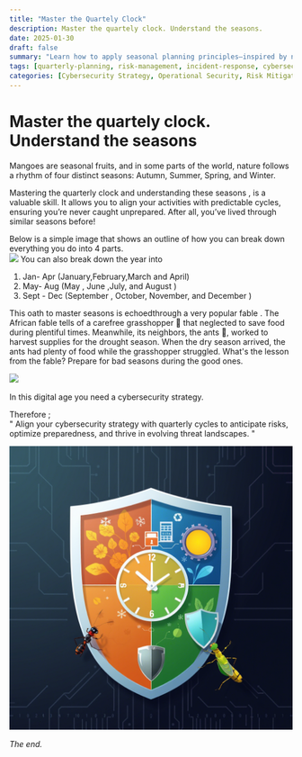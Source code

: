 ```yaml
---
title: "Master the Quartely Clock"
description: Master the quartely clock. Understand the seasons.
date: 2025-01-30
draft: false 
summary: "Learn how to apply seasonal planning principles—inspired by natural cycles and timeless wisdom—to fortify your cybersecurity operations. By breaking the year into actionable quarters, you can proactively address vulnerabilities, allocate resources strategically, and ensure resilience against both predictable and unforeseen threats."
tags: [quarterly-planning, risk-management, incident-response, cybersecurity-resilience, threat-preparedness, operational-strategy, resource-allocation, seasonal-cycles]
categories: [Cybersecurity Strategy, Operational Security, Risk Mitigation, Incident Preparedness]
---
```


# Master the quartely clock. Understand the seasons

Mangoes are seasonal fruits, and in some parts of the world, nature follows a rhythm of four distinct seasons: Autumn, Summer, Spring, and Winter.  

Mastering the quarterly clock and understanding these seasons , is a valuable skill. It allows you to align your activities with predictable cycles, ensuring you’re never caught unprepared. After all, you’ve lived through similar seasons before!  

Below is a simple image that shows an outline of how you can break down everything you do into 4 parts.  
![](https://beta.appflowy.cloud/api/file_storage/0512efd9-7468-4c2e-b38d-422de1376f7f/v1/blob/a0f01974%2Dfe46%2D4995%2D8225%2D0abd4db71bbf/gKUMIp27v-0DX4sKyQhXqWveMjCHkoIHnjpza14tHr4=.jpg)
You can also break down the year into 
1. Jan- Apr      (January,February,March and April)
1. May- Aug    (May , June ,July, and August )
1. Sept - Dec    (September , October, November, and December )


This oath to master seasons is echoedthrough a very popular fable . The African fable tells of a carefree grasshopper 🦗 that neglected to save food during plentiful times. Meanwhile, its neighbors, the ants 🐜, worked  to harvest  supplies for the drought season. When the dry season  arrived, the ants had plenty of food while the grasshopper struggled.  What's the lesson from the fable? Prepare for bad seasons during the good ones.  

![](https://beta.appflowy.cloud/api/file_storage/0512efd9-7468-4c2e-b38d-422de1376f7f/v1/blob/a0f01974%2Dfe46%2D4995%2D8225%2D0abd4db71bbf/A8rwTQmcaRKwT8PKjbkbtKC1Lth2YptfFBL_sEZpaOg=.png)


In this digital age you need a cybersecurity strategy. 

Therefore ;  
" Align your cybersecurity strategy with quarterly cycles to anticipate risks, optimize preparedness, and thrive in evolving threat landscapes. "

![](featured.png)


_The end._



